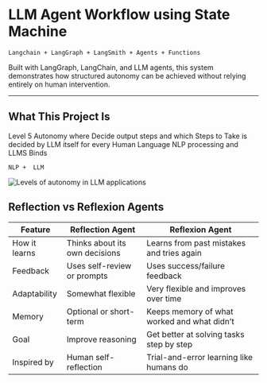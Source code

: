 # LLM Agent Workflow using State Machine
```Langchain + LangGraph + LangSmith + Agents + Functions```

Built with LangGraph, LangChain, and LLM agents, this system demonstrates how structured autonomy can be achieved without relying entirely on human intervention.

---

## What This Project Is

Level 5 Autonomy where Decide output steps and which Steps to Take is decided by LLM itself for every Human Language NLP processing and LLMS Binds

```NLP +  LLM```

![Levels of autonomy in LLM applications](LevelsofAutonomy.png)


## Reflection vs Reflexion Agents

| Feature          | Reflection Agent                             | Reflexion Agent                              |
|------------------|----------------------------------------------|----------------------------------------------|
| How it learns    | Thinks about its own decisions               | Learns from past mistakes and tries again    |
| Feedback         | Uses self-review or prompts                  | Uses success/failure feedback                |
| Adaptability     | Somewhat flexible                            | Very flexible and improves over time         |
| Memory           | Optional or short-term                       | Keeps memory of what worked and what didn’t  |
| Goal             | Improve reasoning                            | Get better at solving tasks step by step     |
| Inspired by      | Human self-reflection                        | Trial-and-error learning like humans do      |

